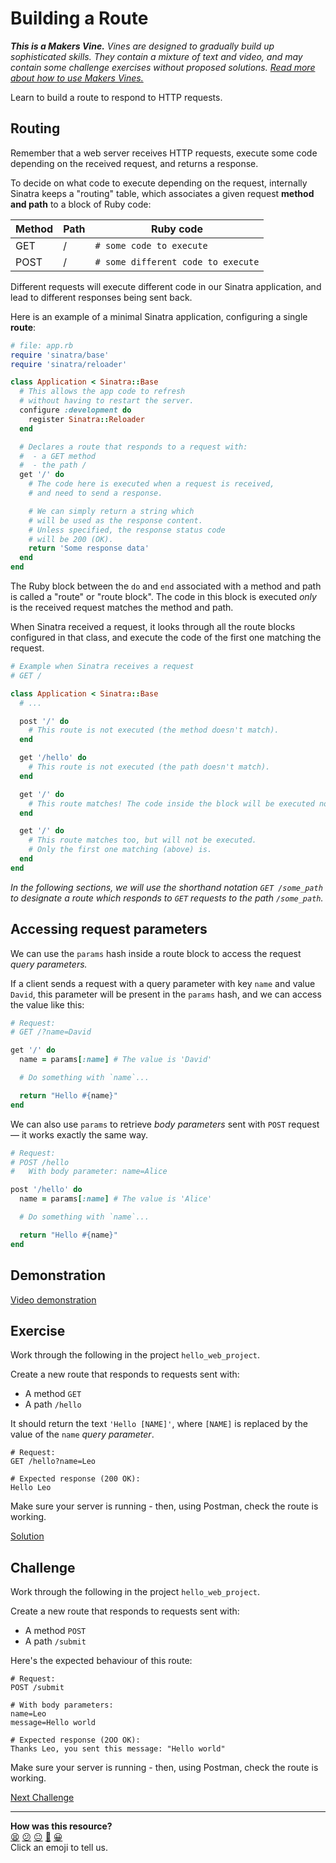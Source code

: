 # Building a Route

_**This is a Makers Vine.** Vines are designed to gradually build up sophisticated skills. They contain a mixture of text and video, and may contain some challenge exercises without proposed solutions. [Read more about how to use Makers
Vines.](https://github.com/makersacademy/course/blob/main/labels/vines.md)_

Learn to build a route to respond to HTTP requests.

<!-- OMITTED -->

## Routing

Remember that a web server receives HTTP requests, execute some code depending on the received request, and returns a response.

To decide on what code to execute depending on the request, internally Sinatra keeps a "routing" table, which associates a given request **method and path** to a block of Ruby code:

|Method|Path|Ruby code|
|-|-|-|
|GET|/|`# some code to execute`
|POST|/|`# some different code to execute`

Different requests will execute different code in our Sinatra application, and lead to different responses being sent back.

Here is an example of a minimal Sinatra application, configuring a single **route**:

```ruby
# file: app.rb
require 'sinatra/base'
require 'sinatra/reloader'

class Application < Sinatra::Base
  # This allows the app code to refresh
  # without having to restart the server.
  configure :development do
    register Sinatra::Reloader
  end

  # Declares a route that responds to a request with:
  #  - a GET method
  #  - the path /
  get '/' do
    # The code here is executed when a request is received,
    # and need to send a response. 

    # We can simply return a string which
    # will be used as the response content.
    # Unless specified, the response status code
    # will be 200 (OK).
    return 'Some response data'
  end
end
```

The Ruby block between the `do` and `end` associated with a method and path is called a "route" or "route block". The code in this block is executed _only_ is the received request matches the method and path.

When Sinatra received a request, it looks through all the route blocks configured in that class, and execute the code of the first one matching the request.

```ruby
# Example when Sinatra receives a request
# GET /

class Application < Sinatra::Base 
  # ...

  post '/' do
    # This route is not executed (the method doesn't match).
  end

  get '/hello' do
    # This route is not executed (the path doesn't match).    
  end

  get '/' do
    # This route matches! The code inside the block will be executed now.
  end

  get '/' do
    # This route matches too, but will not be executed.
    # Only the first one matching (above) is.
  end
end
```

_In the following sections, we will use the shorthand notation `GET /some_path` to designate a route which responds to `GET` requests to the path `/some_path`._ 

## Accessing request parameters

We can use the `params` hash inside a route block to access the request _query parameters._

If a client sends a request with a query parameter with key `name` and value `David`, this parameter will be present in the `params` hash, and we can access the value like this:

```ruby
# Request:
# GET /?name=David

get '/' do
  name = params[:name] # The value is 'David'

  # Do something with `name`...

  return "Hello #{name}"
end
```

We can also use `params` to retrieve _body parameters_ sent with `POST` request — it works exactly the same way.

```ruby
# Request:
# POST /hello
#   With body parameter: name=Alice

post '/hello' do
  name = params[:name] # The value is 'Alice'

  # Do something with `name`...

  return "Hello #{name}"
end
```

## Demonstration

[Video demonstration](https://www.youtube.com/watch?v=iCMsemJVbqo)

## Exercise

Work through the following in the project `hello_web_project`.

Create a new route that responds to requests sent with:
  * A method `GET`
  * A path `/hello`
  
It should return the text `'Hello [NAME]'`, where `[NAME]` is replaced by the value of the `name` _query parameter_.

```
# Request:
GET /hello?name=Leo

# Expected response (200 OK):
Hello Leo
```

Make sure your server is running - then, using Postman, check the route is working.

[Solution](https://www.youtube.com/watch?v=iCMsemJVbqo&t=1106s)

## Challenge

Work through the following in the project `hello_web_project`.

Create a new route that responds to requests sent with:
  * A method `POST`
  * A path `/submit`

Here's the expected behaviour of this route:

```
# Request:
POST /submit

# With body parameters:
name=Leo
message=Hello world

# Expected response (2OO OK):
Thanks Leo, you sent this message: "Hello world"
```

Make sure your server is running - then, using Postman, check the route is working.


[Next Challenge](03_test_driving_a_route.md)

<!-- BEGIN GENERATED SECTION DO NOT EDIT -->

---

**How was this resource?**  
[😫](https://airtable.com/shrUJ3t7KLMqVRFKR?prefill_Repository=makersacademy/web-applications&prefill_File=challenges/02_building_a_route.md&prefill_Sentiment=😫) [😕](https://airtable.com/shrUJ3t7KLMqVRFKR?prefill_Repository=makersacademy/web-applications&prefill_File=challenges/02_building_a_route.md&prefill_Sentiment=😕) [😐](https://airtable.com/shrUJ3t7KLMqVRFKR?prefill_Repository=makersacademy/web-applications&prefill_File=challenges/02_building_a_route.md&prefill_Sentiment=😐) [🙂](https://airtable.com/shrUJ3t7KLMqVRFKR?prefill_Repository=makersacademy/web-applications&prefill_File=challenges/02_building_a_route.md&prefill_Sentiment=🙂) [😀](https://airtable.com/shrUJ3t7KLMqVRFKR?prefill_Repository=makersacademy/web-applications&prefill_File=challenges/02_building_a_route.md&prefill_Sentiment=😀)  
Click an emoji to tell us.

<!-- END GENERATED SECTION DO NOT EDIT -->
